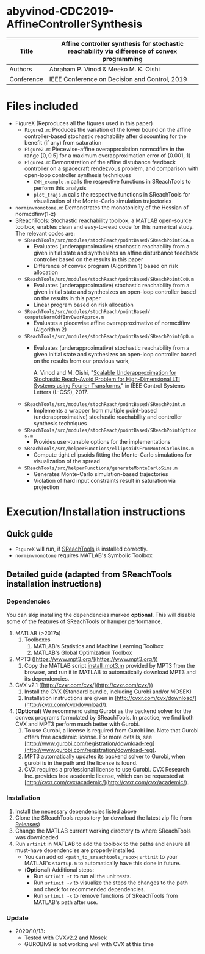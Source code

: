 # abyvinod-CDC2019-AffineControllerSynthesis

| Title      | Affine controller synthesis for stochastic reachability via difference of convex programming |
|------------|----------------------------------------------------------------------------------------------|
| Authors    | Abraham P. Vinod & Meeko M. K. Oishi                                                         |
| Conference | IEEE Conference on Decision and Control, 2019                                                |

# Files included

- FigureX (Reproduces all the figures used in this paper)
    - `Figure1.m`: Produces the variation of the lower bound on the affine
                   controller-based stochastic reachability after discounting
                   for the benefit (if any) from saturation
    - `Figure2.m`: Piecewise-affine overapproxiation normcdfinv in the range 
                   $[0, 0.5]$ for a maximum overapproximation error of {0.001, 1}
    - `Figure4.m`: Demonstration of the affine distubance feedback controller on
                   a spacecraft rendezvous problem, and comparison with
                   open-loop controller synthesis techniques
        - `CWH_example.m` calls the respective functions in
                      SReachTools to perform this analysis
        - `plot_trajs.m` calls the respective functions in
                      SReachTools for visualization of the Monte-Carlo
                      simulation trajectories
- `norminvmonotone.m`: Demonstrates the monotonicity of the Hessian of
                        normcdfinv(1-z)
- SReachTools: Stochastic reachability toolbox, a MATLAB open-source toolbox,
    enables clean and easy-to-read code for this numerical study. The relevant
    codes are:
    - `SReachTools/src/modules/stochReach/pointBased/SReachPointCcA.m`
        * Evaluates (underapproximative) stochastic reachability from a given
          initial state and synthesizes an affine disturbance feedback
          controller based on the results in this paper
        * Difference of convex program (Algorithm 1) based on risk allocation
    - `SReachTools/src/modules/stochReach/pointBased/SReachPointCcO.m`
        * Evaluates (underapproximative) stochastic reachability from a given
          initial state and synthesizes an open-loop controller based on the
          results in this paper
        * Linear program based on risk allocation
    - `SReachTools/src/modules/stochReach/pointBased/
    computeNormCdfInvOverApprox.m`
        * Evaluates a piecewise affine overapproximative of normcdfinv
          (Algorithm 2)
    - `SReachTools/src/modules/stochReach/pointBased/SReachPointGpO.m`
        * Evaluates (underapproximative) stochastic reachability from a given
          initial state and synthesizes an open-loop controller based on the
          results from our previous work,

            A. Vinod and M. Oishi, "[Scalable Underapproximation for Stochastic
            Reach-Avoid Problem for High-Dimensional LTI Systems using Fourier
            Transforms](https://ieeexplore.ieee.org/document/7950904/)," in 
            IEEE Control Systems Letters (L-CSS), 2017.
    - `SReachTools/src/modules/stochReach/pointBased/SReachPoint.m`
        * Implements a wrapper from multiple point-based (underapproximative)
          stochastic reachability and controller synthesis techniques
    - `SReachTools/src/modules/stochReach/pointBased/SReachPointOptions.m`
        * Provides user-tunable options for the implementations
    - `SReachTools/src/helperFunctions/ellipsoidsFromMonteCarloSims.m`
        * Compute tight ellipsoids fitting the Monte-Carlo simulations
          for visualization of the spread
    - `SReachTools/src/helperFunctions/generateMonteCarloSims.m`
        * Generates Monte-Carlo simulation-based trajectories
        * Violation of hard input constraints result in saturation via
          projection

# Execution/Installation instructions

## Quick guide
- `FigureX` will run, if [SReachTools](https://unm-hscl.github.io/SReachTools/) 
   is installed correctly.
- `norminvmonotone` requires MATLAB's Symbolic Toolbox

## Detailed guide (adapted from SReachTools installation instructions)

### Dependencies

You can skip installing the dependencies marked **optional**.
This will disable some of the features of SReachTools or hamper performance.

1. MATLAB (>2017a)
    1. Toolboxes
        1. MATLAB's Statistics and Machine Learning Toolbox
        1. MATLAB's Global Optimization Toolbox
1. MPT3 ([https://www.mpt3.org/](https://www.mpt3.org/))
    1. Copy the MATLAB script [install_mpt3.m](https://www.mpt3.org/Main/Installation?action=download&upname=install_mpt3.m)
       provided by MPT3 from the browser, and run it in MATLAB to automatically
       download MPT3 and its dependencies.
1. CVX v2.1 ([http://cvxr.com/cvx/](http://cvxr.com/cvx/))
    1. Install the CVX (Standard bundle, including Gurobi and/or MOSEK)
    1. Installation instructions are given in [http://cvxr.com/cvx/download/](http://cvxr.com/cvx/download/).
1. (**Optional**) We recommend using Gurobi as the backend solver for the convex
   programs formulated by SReachTools. In practice, we find both CVX and MPT3
   perform much better with Gurobi.
    1. To use Gurobi, a license is required from Gurobi Inc. Note that Gurobi
       offers free academic license. For more details, see
       [http://www.gurobi.com/registration/download-reg](http://www.gurobi.com/registration/download-reg).
    1. MPT3 automatically updates its backend solver to Gurobi, when gurobi is
       in the path and the license is found.
    1. CVX requires a professional license to use Gurobi. CVX Research Inc.
       provides free academic license, which can be requested at
       [http://cvxr.com/cvx/academic/](http://cvxr.com/cvx/academic/).

### Installation

1. Install the necessary dependencies listed above
1. Clone the SReachTools repository (or download the latest zip file from
   [Releases](https://github.com/unm-hscl/SReachTools/releases))
1. Change the MATLAB current working directory to where SReachTools was
   downloaded
1. Run `srtinit` in MATLAB to add the toolbox to the paths and ensure all
   must-have dependencies are properly installed.
   - You can add `cd <path_to_sreachtools_repo>;srtinit` to your MATLAB's
     `startup.m` to automatically have this done in future.
   - (**Optional**) Additional steps:
       - Run `srtinit -t` to run all the unit tests.
       - Run `srtinit -v` to visualize the steps the changes to the path and
         check for recommended dependencies.  
       - Run `srtinit -x` to remove functions of SReachTools from MATLAB's path
         after use.  

### Update

- 2020/10/13: 
    - Tested with CVXv2.2 and Mosek
    - GUROBIv9 is not working well with CVX at this time
